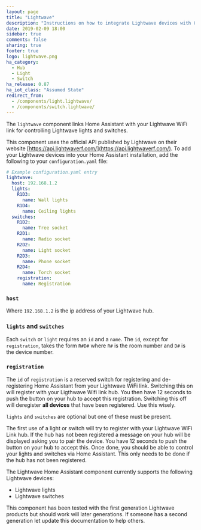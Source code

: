 ```yaml
---
layout: page
title: "Lightwave"
description: "Instructions on how to integrate Lightwave devices with Home Assistant."
date: 2019-02-09 18:00
sidebar: true
comments: false
sharing: true
footer: true
logo: lightwave.png
ha_category:
  - Hub
  - Light
  - Switch
ha_release: 0.87
ha_iot_class: "Assumed State"
redirect_from:
  - /components/light.lightwave/
  - /components/switch.lightwave/
---
```


The `lightwave` component links Home Assistant with your Lightwave WiFi link for controlling Lightwave lights and switches.

This component uses the official API published by Lightwave on their website [https://api.lightwaverf.com/](https://api.lightwaverf.com/).
To add your Lightwave devices into your Home Assistant installation, add the following to your `configuration.yaml` file:

```yaml
# Example configuration.yaml entry
lightwave:
  host: 192.168.1.2
  lights:
    R1D3:
      name: Wall lights
    R1D4:
      name: Ceiling lights
  switches:
    R1D2:
      name: Tree socket
    R2D1:
      name: Radio socket
    R2D2:
      name: Light socket
    R2D3:
      name: Phone socket
    R2D4:
      name: Torch socket
    registration:
      name: Registration
```
### `host`
Where `192.168.1.2` is the ip address of your Lightwave hub.
### `lights` and `switches`
Each `switch` or `light` requires an `id` and a `name`. The `id`, except for `registration`, takes the form `R#D#` where `R#` is the room number and `D#` is the device number. 

### `registration`
The `id` of `registration` is a reserved switch for registering and de-registering Home Assistant from your Lightwave WiFi link. Switching this on will register with your Ligthwave Wifi link hub. You then have 12 seconds to push the button on your hub to accept this registration. Switching this off will deregister **all devices** that have been registered. Use this wisely.

`lights` and `switches` are optional but one of these must be present.

The first use of a light or switch will try to register with your Lightwave WiFi Link hub. If the hub has not been registered a message on your hub will be displayed asking you to pair the device. You have 12 seconds to push the button on your hub to accept this. Once done, you should be able to control your lights and switches via Home Assistant. This only needs to be done if the hub has not been registered.

The Lightwave Home Assistant component currently supports the following Lightwave devices:

- Lightwave lights
- Lightwave switches

This component has been tested with the first generation Lightwave products but should work will later generations. If someone has a second generation let update this documentation to help others.